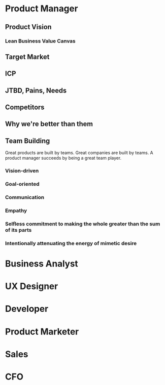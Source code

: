 # Product Manager
## Product Vision
### Lean Business Value Canvas
## Target Market
## ICP
## JTBD, Pains, Needs
## Competitors
## Why we're better than them
## Team Building
Great products are built by teams. Great companies are built by teams. A product manager succeeds by being a great team player.
### Vision-driven
### Goal-oriented
### Communication
### Empathy
### Selfless commitment to making the whole greater than the sum of its parts
### Intentionally attenuating the energy of mimetic desire

# Business Analyst
# UX Designer
# Developer
# Product Marketer
# Sales
# CFO
